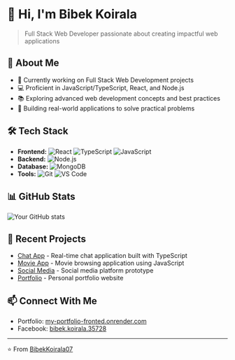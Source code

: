 # 👋 Hi, I'm Bibek Koirala
> Full Stack Web Developer passionate about creating impactful web applications

## 🚀 About Me
- 🌱 Currently working on Full Stack Web Development projects
- 💻 Proficient in JavaScript/TypeScript, React, and Node.js
- 📚 Exploring advanced web development concepts and best practices
- 🎯 Building real-world applications to solve practical problems

## 🛠️ Tech Stack
- **Frontend:** ![React](https://img.shields.io/badge/-React-61DAFB?logo=react&logoColor=white&style=flat) ![TypeScript](https://img.shields.io/badge/-TypeScript-3178C6?logo=typescript&logoColor=white&style=flat) ![JavaScript](https://img.shields.io/badge/-JavaScript-F7DF1E?logo=javascript&logoColor=black&style=flat)
- **Backend:** ![Node.js](https://img.shields.io/badge/-Node.js-339933?logo=node.js&logoColor=white&style=flat)
- **Database:** ![MongoDB](https://img.shields.io/badge/-MongoDB-47A248?logo=mongodb&logoColor=white&style=flat)
- **Tools:** ![Git](https://img.shields.io/badge/-Git-F05032?logo=git&logoColor=white&style=flat) ![VS Code](https://img.shields.io/badge/-VS%20Code-007ACC?logo=visual-studio-code&logoColor=white&style=flat)

## 📊 GitHub Stats
![Your GitHub stats](https://github-readme-stats.vercel.app/api?username=BibekKoirala07&show_icons=true&theme=dracula)

## 🎯 Recent Projects
- [Chat App](https://github.com/BibekKoirala07/Chat-App) - Real-time chat application built with TypeScript
- [Movie App](https://github.com/BibekKoirala07/Simple-Movie-App) - Movie browsing application using JavaScript
- [Social Media](https://github.com/BibekKoirala07/Social-Media) - Social media platform prototype
- [Portfolio](https://github.com/BibekKoirala07/My-Portfolio) - Personal portfolio website

## 📫 Connect With Me
- Portfolio: [my-portfolio-fronted.onrender.com](https://my-portfolio-fronted.onrender.com)
- Facebook: [bibek.koirala.35728](https://facebook.com/bibek.koirala.35728)

---
⭐️ From [BibekKoirala07](https://github.com/BibekKoirala07)
